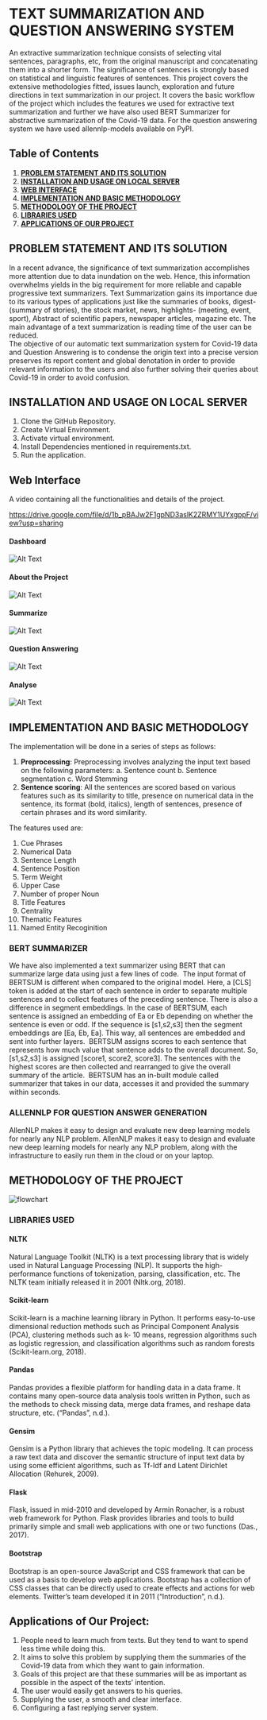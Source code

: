 # TEXT SUMMARIZATION AND QUESTION ANSWERING SYSTEM

An extractive summarization technique consists of selecting vital sentences, paragraphs, etc, from the original manuscript and concatenating them into a shorter form.  The significance of sentences is  strongly  based  on  statistical  and  linguistic features of sentences.  This project covers the extensive methodologies fitted, issues launch, exploration and future directions in text  summarization in our project. It covers the basic workflow of the project which includes the features we used for extractive text summarization and further we have also used BERT Summarizer for abstractive summarization of the Covid-19 data. For the question answering system we have used allennlp-models available on PyPI.

## Table of Contents
1. [**PROBLEM STATEMENT AND ITS SOLUTION**](#PROBLEM-STATEMENT-AND-ITS-SOLUTION)
2. [**INSTALLATION AND USAGE ON LOCAL SERVER**](#INSTALLATION-AND-USAGE-ON-LOCAL-SERVER)
3. [**WEB INTERFACE**](#Web-Interface)
4. [**IMPLEMENTATION AND BASIC METHODOLOGY**](#IMPLEMENTATION-AND-BASIC-METHODOLOGY)
5. [**METHODOLOGY OF THE PROJECT**](#METHODOLOGY-OF-THE-PROJECT)
6. [**LIBRARIES USED**](#LIBRARIES-USED)
7. [**APPLICATIONS OF OUR PROJECT**](#Applications-of-Our-Project)

## PROBLEM STATEMENT AND ITS SOLUTION
In a recent advance, the significance of text summarization accomplishes more attention due to data inundation on the web.  Hence, this information overwhelms yields in the 
big requirement for more reliable and capable progressive text summarizers. Text Summarization gains its importance due to its various types of applications just like the summaries of books, digest- (summary of stories), the stock market, news, highlights- (meeting, event, sport), Abstract of scientific papers, newspaper articles, magazine etc. The main advantage of a text summarization is reading time of the user can be reduced.  
The objective of our automatic text summarization system for Covid-19 data and Question Answering is to condense the origin text into a precise version preserves its report content and global denotation in order to provide relevant information to the users and also further solving their queries about Covid-19 in order to avoid confusion.  

## INSTALLATION AND USAGE ON LOCAL SERVER
1. Clone the GitHub Repository.
2. Create Virtual Environment.
3. Activate virtual environment.
4. Install Dependencies mentioned in requirements.txt.
5. Run the application.

## Web Interface

A video containing all the functionalities and details of the project.

https://drive.google.com/file/d/1b_pBAJw2F1gpND3aslK2ZRMY1UYxgppF/view?usp=sharing

#### Dashboard
![Alt Text](/images/Dashboard.png)


#### About the Project
![Alt Text](/images/About_Project.png)


#### Summarize
![Alt Text](/images/Summarize.png)


#### Question Answering
![Alt Text](/images/Q&A.png)


#### Analyse
![Alt Text](/images/Analyse.png)


## IMPLEMENTATION AND BASIC METHODOLOGY
The implementation will be done in a series of steps as follows:
1) **Preprocessing**: Preprocessing involves analyzing the input text based on the following parameters: a. Sentence count b. Sentence segmentation c. Word Stemming 
2) **Sentence scoring**: All the sentences are scored based on various features such as its similarity to title, presence on numerical data in the sentence, its format (bold, italics), length of sentences, presence of certain phrases and its word similarity. 

The features used are:
1) Cue Phrases
2) Numerical Data
3) Sentence Length
4) Sentence Position
5) Term Weight
6) Upper Case
7) Number of proper Noun
8) Title Features
9) Centrality
10) Thematic Features
11) Named Entity Recoginition

### BERT SUMMARIZER
We have also implemented a text summarizer using BERT that can summarize large data using just a few lines of code. 
The input format of BERTSUM is different when compared to the original model. Here, a [CLS] token is added at the start of each sentence in order to separate multiple sentences and to collect features of the preceding sentence. There is also a difference in segment embeddings. In the case of BERTSUM, each sentence is assigned an embedding of Ea or Eb depending on whether the sentence is even or odd. If the sequence is [s1,s2,s3] then the segment embeddings are [Ea, Eb, Ea]. This way, all sentences are embedded and sent into further layers. 
BERTSUM assigns scores to each sentence that represents how much value that sentence adds to the overall document. So, [s1,s2,s3] is assigned [score1, score2, score3]. The sentences with the highest scores are then collected and rearranged to give the overall summary of the article. 
BERTSUM has an in-built module called summarizer that takes in our data, accesses it and provided the summary within seconds.

### ALLENNLP FOR QUESTION ANSWER GENERATION
AllenNLP makes it easy to design and evaluate new deep learning models for nearly any NLP problem. AllenNLP makes it easy to design and evaluate new deep learning models for nearly any NLP problem, along with the infrastructure to easily run them in the cloud or on your laptop.


## METHODOLOGY OF THE PROJECT 
![flowchart](https://github.com/infinity1013/TextSummarization/blob/main/static/flowchart.png)


### LIBRARIES USED

#### NLTK 
Natural Language Toolkit (NLTK) is a text processing library that is widely used in Natural Language Processing (NLP). It supports the high-performance functions of tokenization, parsing, classification, etc. The NLTK team initially released it in 2001 (Nltk.org, 2018). 

#### Scikit-learn 
Scikit-learn is a machine learning library in Python. It performs easy-to-use dimensional reduction methods such as Principal Component Analysis (PCA), clustering methods such as k- 10 means, regression algorithms such as logistic regression, and classification algorithms such as random forests (Scikit-learn.org, 2018). 

#### Pandas 
Pandas provides a flexible platform for handling data in a data frame. It contains many open-source data analysis tools written in Python, such as the methods to check missing data, merge data frames, and reshape data structure, etc. (“Pandas”, n.d.). 

#### Gensim 
Gensim is a Python library that achieves the topic modeling. It can process a raw text data and discover the semantic structure of input text data by using some efficient algorithms, such as Tf-Idf and Latent Dirichlet Allocation (Rehurek, 2009). 

#### Flask 
Flask, issued in mid-2010 and developed by Armin Ronacher, is a robust web framework for Python. Flask provides libraries and tools to build primarily simple and small web applications with one or two functions (Das., 2017). 

#### Bootstrap 
Bootstrap is an open-source JavaScript and CSS framework that can be used as a basis to develop web applications. Bootstrap has a collection of CSS classes that can be directly used to create effects and actions for web elements. Twitter’s team developed it in 2011 (“Introduction”, n.d.).


## Applications of Our Project:
1. People need to learn much from texts. But they tend to want to spend less time while doing this.
2. It aims to solve this problem by supplying them the summaries of the Covid-19 data from which they want to gain information.
3. Goals of this project are that these summaries will be as important as possible in the aspect of the texts’ intention.
4. The user would easily get answers to his queries.
5. Supplying the user, a smooth and clear interface.
6. Configuring a fast replying server system.

